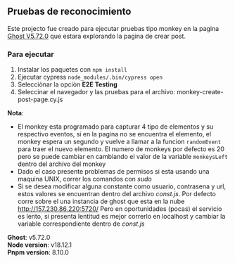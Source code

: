 ## Pruebas de reconocimiento

Este projecto fue creado para ejecutar pruebas tipo monkey en la pagina [Ghost V5.72.0](http://157.230.86.220:5720/ghost) que estara explorando la pagina de crear post.

### Para ejecutar

1. Instalar los paquetes con `npm install`
2. Ejecutar cypress `node_modules/.bin/cypress open`
3. Selecciònar la opciòn **E2E Testing**
4. Seleccinar el navegador y las pruebas para el archivo: monkey-create-post-page.cy.js

**Nota**:

- El monkey esta programado para capturar 4 tipo de elementos y su respectivo eventos, si en la pagina no se encuentra el elemento, el monkey espera un segundo y vuelve a llamar a la funcion `randomEvent` para traer el nuevo elemento. El numero de monkeys por defecto es 20 pero se puede cambiar en cambiando el valor de la variable `monkeysLeft` dentro del archivo del monkey
- Dado el caso presente problemas de permisos si esta usando una maquina UNIX, correr los comandos con _sudo_
- Si se desea modificar alguna constante como usuario, contrasena y url, estos valores se encuentran dentro del archivo _const.js_. Por defecto corre sobre el una instancia de ghost que esta en la nube http://157.230.86.220:5720/ Pero en oportunidades (pocas) el servicio es lento, si presenta lentitud es mejor correrlo en localhost y cambiar la variable correspondiente dentro de _const.js_

<b>Ghost</b>: v5.72.0
<br>
<b>Node version</b>: v18.12.1
<br>
<b>Pnpm version</b>: 8.10.0
